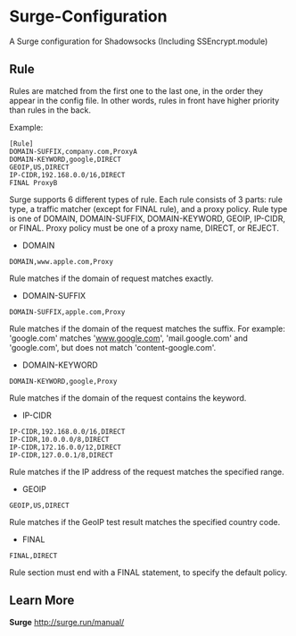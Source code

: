 # Surge-Configuration
A Surge configuration for Shadowsocks (Including SSEncrypt.module)

## Rule

Rules are matched from the first one to the last one, in the order they appear in the config file. In other words, rules in front have higher priority than rules in the back.

Example:
```
[Rule]  
DOMAIN-SUFFIX,company.com,ProxyA  
DOMAIN-KEYWORD,google,DIRECT  
GEOIP,US,DIRECT  
IP-CIDR,192.168.0.0/16,DIRECT  
FINAL ProxyB
```
Surge supports 6 different types of rule. Each rule consists of 3 parts: rule type, a traffic matcher (except for FINAL rule), and a proxy policy. Rule type is one of DOMAIN, DOMAIN-SUFFIX, DOMAIN-KEYWORD, GEOIP, IP-CIDR, or FINAL. Proxy policy must be one of a proxy name, DIRECT, or REJECT.
* DOMAIN  
```
DOMAIN,www.apple.com,Proxy
```
Rule matches if the domain of request matches exactly.
* DOMAIN-SUFFIX  
```
DOMAIN-SUFFIX,apple.com,Proxy
```
Rule matches if the domain of the request matches the suffix. For example: 'google.com' matches 'www.google.com', 'mail.google.com' and 'google.com', but does not match 'content-google.com'.
* DOMAIN-KEYWORD  
```
DOMAIN-KEYWORD,google,Proxy
```
Rule matches if the domain of the request contains the keyword.
* IP-CIDR  
```
IP-CIDR,192.168.0.0/16,DIRECT
IP-CIDR,10.0.0.0/8,DIRECT
IP-CIDR,172.16.0.0/12,DIRECT
IP-CIDR,127.0.0.1/8,DIRECT
```
Rule matches if the IP address of the request matches the specified range.
* GEOIP  
```
GEOIP,US,DIRECT
```
Rule matches if the GeoIP test result matches the specified country code.
* FINAL  
```
FINAL,DIRECT
```
Rule section must end with a FINAL statement, to specify the default policy.

## Learn More
**Surge** http://surge.run/manual/
